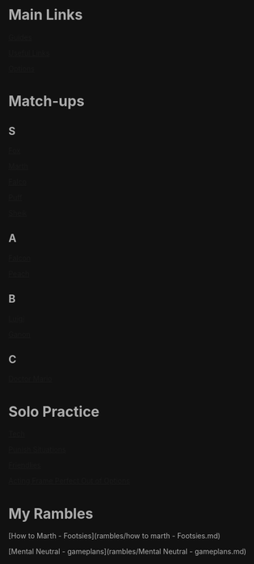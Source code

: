 # Main Links

[Guides](guides.md)

[Useful Links](useful_links.md)

[Options](options.md)

# Match-ups

## S

[Fox](matchup-notes/fox.md)

[Marth](matchup-notes/marth.md)

[Falco](matchup-notes/falco.md)

[Puff](matchup-notes/puff.md)

[Sheik](matchup-notes/sheik.md)

## A

[Falcon](matchup-notes/falcon.md)

[Peach](matchup-notes/peach.md)

## B

[Luigi](matchup-notes/luigi.md)

[Ganon](matchup-notes/ganon.md)

## C

[Doctor Mario](matchup-notes/doc.md)


# Solo Practice

[Tech](solo-practice/tech.md)

[Punish Situations](solo-practice/punish-situations.md)

[Friendlies](solo-practice/friendlies.md)

[Acting Frame Perfect Out of Options](solo-practice/act_frame_perfectly.md)

# My Rambles

[How to Marth - Footsies](rambles/how to marth - Footsies.md)

[Mental Neutral - gameplans](rambles/Mental Neutral - gameplans.md)
<style>*, body, html{
	--text-color-fg: #AAAAAA;
	--text-color-bg: #111111;
	color: var(--text-color-fg);
	background-color: var(--text-color-bg);
}</style>